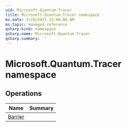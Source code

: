 ```yaml
---
uid: Microsoft.Quantum.Tracer
title: Microsoft.Quantum.Tracer namespace
ms.date: 3/24/2021 12:00:00 AM
ms.topic: managed-reference
qsharp.kind: namespace
qsharp.name: Microsoft.Quantum.Tracer
qsharp.summary: ''
---
```


# Microsoft.Quantum.Tracer namespace




<!-- summaries -->

## Operations

| Name | Summary |
|------|---------|
|[Barrier](xref:Microsoft.Quantum.Tracer.Barrier) |


<!-- /summaries -->
